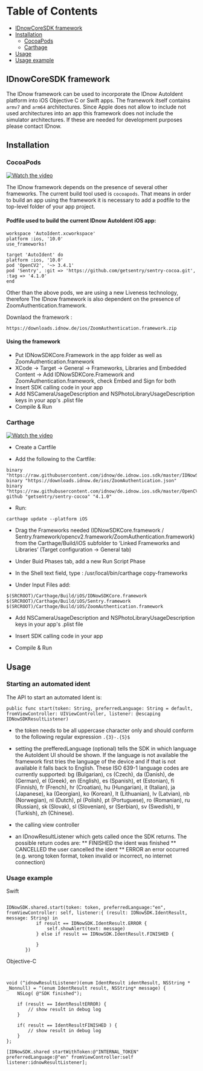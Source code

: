 # Table of Contents
- [IDnowCoreSDK framework](#IDnowCoreSDK-framework)
- [Installation](#installation)
  - [CocoaPods](#CocoaPods)
  - [Carthage ](#Carthage )
- [Usage](#Usage)
- [Usage example](#Usage-example)




## IDnowCoreSDK framework

The IDnow framework can be used to incorporate the IDnow AutoIdent platform into iOS Objective C or Swift apps.
The framework itself contains `armv7` and `arm64` architectures. Since Apple does not allow to include not used architectures  into an app this framework does not include the simulator architectures. If these are needed for development purposes please contact IDnow.



## Installation

### CocoaPods 

[![Watch the video](https://github.com/idnow/de.idnow.ios.sdk/blob/master/docs/screen_shot.png)](https://youtu.be/AXwvAdt1NA4)

The IDnow framework depends on the presence of several other frameworks. The current build tool used is `cocoapods`. That means in order to build an app using the framework it is necessary to add a podfile to the top-level folder of your app project. 
#### Podfile used to build the current IDnow AutoIdent iOS app:

```
workspace 'AutoIdent.xcworkspace'
platform :ios, '10.0'
use_frameworks!

target 'AutoIdent' do
platform :ios, '10.0'
pod 'OpenCV2', '~> 3.4.1'
pod 'Sentry', :git => 'https://github.com/getsentry/sentry-cocoa.git', :tag => '4.1.0'
end
```
Other than the above pods, we are using a new Liveness technology, therefore The IDnow framework is also dependent on the presence of  ZoomAuthentication.framework. 

Downlaod the framework : 

```
https://downloads.idnow.de/ios/ZoomAuthentication.framework.zip

```

#### Using the framework

* Put IDNowSDKCore.Framework in the app folder as well as ZoomAuthentication.framework
* XCode -> Target -> General -> Frameworks, Libraries and Embedded Content -> Add IDNowSDKCore.Framework and ZoomAuthentication.framework, check Embed and Sign for both
* Insert SDK calling code in your app 
* Add NSCameraUsageDescription and NSPhotoLibraryUsageDescription keys in your app's .plist file 
* Compile & Run

### Carthage 

[![Watch the video](https://github.com/idnow/de.idnow.ios.sdk/blob/master/docs/ScreenShot2.png)](https://youtu.be/5UW1bHwpQy8)

* Create a Cartfile 

* Add the following to the Cartfile: 
```
binary "https://raw.githubusercontent.com/idnow/de.idnow.ios.sdk/master/IDNowSDK.json"
binary "https://downloads.idnow.de/ios/ZoomAuthentication.json"
binary "https://raw.githubusercontent.com/idnow/de.idnow.ios.sdk/master/OpenCV2.json"
github "getsentry/sentry-cocoa" "4.1.0"

```



* Run:
```
carthage update --platform iOS
```

* Drag the Frameworks needed (IDNowSDKCore.framework /  Sentry.framework/opencv2.framework/ZoomAuthentication.framework) from the Carthage/Build/iOS subfolder to ‘Linked Frameworks and Libraries’ (Target configuration -> General tab)


* Under Buid Phases tab, add a new Run Script Phase

* In the Shell text field, type : /usr/local/bin/carthage copy-frameworks

* Under Input Files add: 
```
$(SRCROOT)/Carthage/Build/iOS/IDNowSDKCore.framework
$(SRCROOT)/Carthage/Build/iOS/Sentry.framework
$(SRCROOT)/Carthage/Build/iOS/ZoomAuthentication.framework

```  



* Add NSCameraUsageDescription and NSPhotoLibraryUsageDescription keys in your app's .plist file 

* Insert SDK calling code in your app

* Compile & Run


## Usage

### Starting an automated ident

The API to start an automated Ident is:
```
public func start(token: String, preferredLanguage: String = default, fromViewController: UIViewController, listener: @escaping IDNowSDKResultListener)
```

* the token needs to be all uppercase character only and should conform to the following regular expression  `.{3}-.{5}$`
* setting the prefferedLanguage (optional) tells the SDK in which language the AutoIdent UI should be shown. If the language is not available the framework first tries the language of the device and if that is not available it falls back to English.
  These ISO 639-1 language codes are currently supported: bg (Bulgarian), cs (Czech), da (Danish), de (German), el (Greek), en (English), es (Spanish), et (Estonian), fi (Finnish), fr (French), hr (Croatian), hu (Hungarian), it (Italian), ja (Japanese), ka (Georgian), ko (Korean), lt (Lithuanian), lv (Latvian), nb (Norwegian), nl (Dutch), pl (Polish), pt (Portuguese), ro (Romanian), ru (Russian), sk (Slovak), sl (Slovenian), sr (Serbian), sv (Swedish), tr (Turkish), zh (Chinese).
  
* the calling view controller
* an IDnowResultListener which gets called once the SDK returns. The possible return codes are:
** FINISHED the ident was finished
** CANCELLED the user cancelled the ident
** ERROR an error occurred (e.g. wrong token format, token invalid or incorrect, no internet connection)

### Usage example

Swift

```

IDNowSDK.shared.start(token: token, preferredLanguage:"en", fromViewController: self, listener:{ (result: IDNowSDK.IdentResult, message: String) in
           if result == IDNowSDK.IdentResult.ERROR {
               self.showAlert(text: message)
           } else if result == IDNowSDK.IdentResult.FINISHED {
           
           }
       })

```

Objective-C

```


void (^idnowResultListener)(enum IdentResult identResult, NSString * _Nonnull) = ^(enum IdentResult result, NSString* message) {
    NSLog( @"SDK finished");

    if (result == IdentResultERROR) {
        // show result in debug log
    }

    if( result == IdentResultFINISHED ) {
        // show result in debug log
    }
};

[IDNowSDK.shared startWithToken:@"INTERNAL_TOKEN" preferredLanguage:@"en" fromViewController:self listener:idnowResultListener];

```
